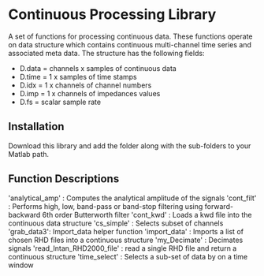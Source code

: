 # Continuous Processing Library
A set of functions for processing continuous data. These functions operate on data structure which contains continuous multi-channel time series and associated meta data. The structure has the following fields:

- D.data = channels x samples of continuous data
- D.time = 1 x samples of time stamps
- D.idx = 1 x channels of channel numbers
- D.imp = 1 x channels of impedances values
- D.fs = scalar sample rate

## Installation
Download this library and add the folder along with the sub-folders to your Matlab path.

## Function Descriptions

'analytical_amp' : Computes the analytical amplitude of the signals 
'cont_filt' : Performs high, low, band-pass or band-stop filtering using forward-backward 6th order Butterworth filter
'cont_kwd' : Loads a kwd file into the continuous data structure
'cs_simple' : Selects subset of channels
'grab_data3': Import_data helper function
'import_data' : Imports a list of chosen RHD files into a continuous structure
'my_Decimate' : Decimates signals
'read_Intan_RHD2000_file' : read a single RHD file and return a continuous structure
'time_select' : Selects a sub-set of data by on a time window





